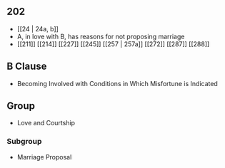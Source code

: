 ## 202
- [[24 | 24a, b]] 
- A, in love with B, has reasons for not proposing marriage
- [[211]] [[214]] [[227]] [[245]] [[257 | 257a]] [[272]] [[287]] [[288]] 

## B Clause
- Becoming Involved with Conditions in Which Misfortune is Indicated

## Group
- Love and Courtship

### Subgroup
- Marriage Proposal

